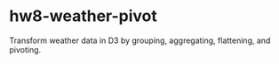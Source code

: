 # hw8-weather-pivot
Transform weather data in D3 by grouping, aggregating, flattening, and pivoting.
